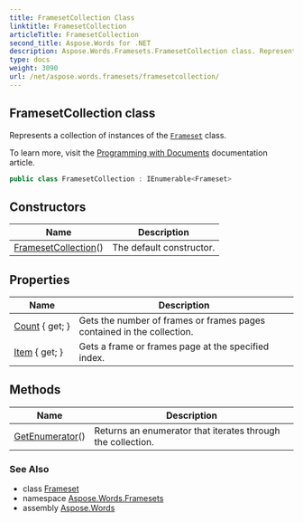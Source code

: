 ```yaml
---
title: FramesetCollection Class
linktitle: FramesetCollection
articleTitle: FramesetCollection
second_title: Aspose.Words for .NET
description: Aspose.Words.Framesets.FramesetCollection class. Represents a collection of instances of the Frameset class in C#.
type: docs
weight: 3090
url: /net/aspose.words.framesets/framesetcollection/
---
```

## FramesetCollection class

Represents a collection of instances of the [`Frameset`](../frameset/) class.

To learn more, visit the [Programming with Documents](https://docs.aspose.com/words/net/programming-with-documents/) documentation article.

```csharp
public class FramesetCollection : IEnumerable<Frameset>
```

## Constructors

| Name | Description |
| --- | --- |
| [FramesetCollection](framesetcollection/)() | The default constructor. |

## Properties

| Name | Description |
| --- | --- |
| [Count](../../aspose.words.framesets/framesetcollection/count/) { get; } | Gets the number of frames or frames pages contained in the collection. |
| [Item](../../aspose.words.framesets/framesetcollection/item/) { get; } | Gets a frame or frames page at the specified index. |

## Methods

| Name | Description |
| --- | --- |
| [GetEnumerator](../../aspose.words.framesets/framesetcollection/getenumerator/)() | Returns an enumerator that iterates through the collection. |

### See Also

* class [Frameset](../frameset/)
* namespace [Aspose.Words.Framesets](../../aspose.words.framesets/)
* assembly [Aspose.Words](../../)
